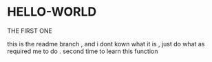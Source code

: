 # HELLO-WORLD
THE FIRST ONE

this is the readme branch , and i dont kown what it is , just do what as required me to do .
second time to learn this function
